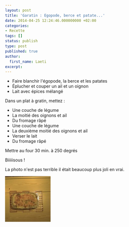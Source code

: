 ```yaml
---
layout: post
title: 'Garatin : Egopode, berce et patate...'
date: 2014-04-25 12:24:46.000000000 +02:00
categories:
- Recette
tags: []
status: publish
type: post
published: true
author:
  first_name: Laeti
excerpt:
---
```


- Faire blanchir l'égopode, la berce et les patates
- Éplucher et couper un ail et un oignon
- Lait avec épices mélangé

Dans un plat à gratin, mettez :

- Une couche de légume
- La moitié des oignons et ail
- Du fromage râpé
- Une couche de légume
- La deuxième moitié des oignons et ail
- Verser le lait
- Du fromage râpé

Mettre au four 30 min. à 250 degrés

Biiiiisous !

La photo n'est pas terrible il était beaucoup plus joli en vrai.

<img class="alignleft size-thumbnail wp-image-3412" src="/assets/CAM_0156-150x150.jpg" alt="Made by Samsung DVC" width="150" height="150" />

